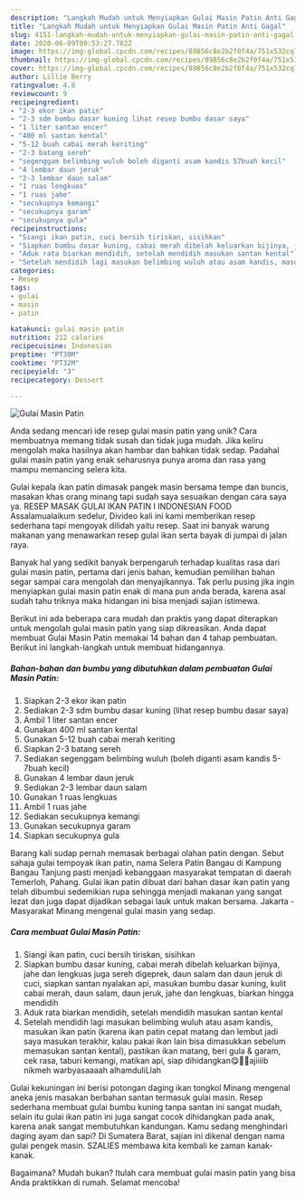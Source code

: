 ```yaml
---
description: "Langkah Mudah untuk Menyiapkan Gulai Masin Patin Anti Gagal"
title: "Langkah Mudah untuk Menyiapkan Gulai Masin Patin Anti Gagal"
slug: 4151-langkah-mudah-untuk-menyiapkan-gulai-masin-patin-anti-gagal
date: 2020-06-09T09:53:27.782Z
image: https://img-global.cpcdn.com/recipes/89856c8e2b2f0f4a/751x532cq70/gulai-masin-patin-foto-resep-utama.jpg
thumbnail: https://img-global.cpcdn.com/recipes/89856c8e2b2f0f4a/751x532cq70/gulai-masin-patin-foto-resep-utama.jpg
cover: https://img-global.cpcdn.com/recipes/89856c8e2b2f0f4a/751x532cq70/gulai-masin-patin-foto-resep-utama.jpg
author: Lillie Berry
ratingvalue: 4.8
reviewcount: 9
recipeingredient:
- "2-3 ekor ikan patin"
- "2-3 sdm bumbu dasar kuning lihat resep bumbu dasar saya"
- "1 liter santan encer"
- "400 ml santan kental"
- "5-12 buah cabai merah keriting"
- "2-3 batang sereh"
- "segenggam belimbing wuluh boleh diganti asam kandis 57buah kecil"
- "4 lembar daun jeruk"
- "2-3 lembar daun salam"
- "1 ruas lengkuas"
- "1 ruas jahe"
- "secukupnya kemangi"
- "secukupnya garam"
- "secukupnya gula"
recipeinstructions:
- "Siangi ikan patin, cuci bersih tiriskan, sisihkan"
- "Siapkan bumbu dasar kuning, cabai merah dibelah keluarkan bijinya, jahe dan lengkuas juga sereh digeprek, daun salam dan daun jeruk di cuci, siapkan santan nyalakan api, masukan bumbu dasar kuning, kulit cabai merah, daun salam, daun jeruk, jahe dan lengkuas, biarkan hingga mendidih"
- "Aduk rata biarkan mendidih, setelah mendidih masukan santan kental"
- "Setelah mendidih lagi masukan belimbing wuluh atau asam kandis, masukan ikan patin (karena ikan patin cepat matang dan lembut jadi saya masukan terakhir, kalau pakai ikan lain bisa dimasukkan sebelum memasukan santan kental), pastikan ikan matang, beri gula &amp; garam, cek rasa, taburi kemangi, matikan api, siap dihidangkan😋👍🏻ajiiiib nikmeh warbyasaaaah alhamduliLlah"
categories:
- Resep
tags:
- gulai
- masin
- patin

katakunci: gulai masin patin 
nutrition: 212 calories
recipecuisine: Indonesian
preptime: "PT39M"
cooktime: "PT32M"
recipeyield: "3"
recipecategory: Dessert

---
```



![Gulai Masin Patin](https://img-global.cpcdn.com/recipes/89856c8e2b2f0f4a/751x532cq70/gulai-masin-patin-foto-resep-utama.jpg)

Anda sedang mencari ide resep gulai masin patin yang unik? Cara membuatnya memang tidak susah dan tidak juga mudah. Jika keliru mengolah maka hasilnya akan hambar dan bahkan tidak sedap. Padahal gulai masin patin yang enak seharusnya punya aroma dan rasa yang mampu memancing selera kita.

Gulai kepala ikan patin dimasak pangek masin bersama tempe dan buncis, masakan khas orang minang tapi sudah saya sesuaikan dengan cara saya ya. RESEP MASAK GULAI IKAN PATIN I INDONESIAN FOOD Assalamualaikum sedelur, Divideo kali ini kami memberikan resep sederhana tapi mengoyak dilidah yaitu resep. Saat ini banyak warung makanan yang menawarkan resep gulai ikan serta bayak di jumpai di jalan raya.

Banyak hal yang sedikit banyak berpengaruh terhadap kualitas rasa dari gulai masin patin, pertama dari jenis bahan, kemudian pemilihan bahan segar sampai cara mengolah dan menyajikannya. Tak perlu pusing jika ingin menyiapkan gulai masin patin enak di mana pun anda berada, karena asal sudah tahu triknya maka hidangan ini bisa menjadi sajian istimewa.


Berikut ini ada beberapa cara mudah dan praktis yang dapat diterapkan untuk mengolah gulai masin patin yang siap dikreasikan. Anda dapat membuat Gulai Masin Patin memakai 14 bahan dan 4 tahap pembuatan. Berikut ini langkah-langkah untuk membuat hidangannya.

<!--inarticleads1-->

##### Bahan-bahan dan bumbu yang dibutuhkan dalam pembuatan Gulai Masin Patin:

1. Siapkan 2-3 ekor ikan patin
1. Sediakan 2-3 sdm bumbu dasar kuning (lihat resep bumbu dasar saya)
1. Ambil 1 liter santan encer
1. Gunakan 400 ml santan kental
1. Gunakan 5-12 buah cabai merah keriting
1. Siapkan 2-3 batang sereh
1. Sediakan segenggam belimbing wuluh (boleh diganti asam kandis 5-7buah kecil)
1. Gunakan 4 lembar daun jeruk
1. Sediakan 2-3 lembar daun salam
1. Gunakan 1 ruas lengkuas
1. Ambil 1 ruas jahe
1. Sediakan secukupnya kemangi
1. Gunakan secukupnya garam
1. Siapkan secukupnya gula


Barang kali sudap pernah memasak berbagai olahan patin dengan. Sebut sahaja gulai tempoyak ikan patin, nama Selera Patin Bangau di Kampung Bangau Tanjung pasti menjadi kebanggaan masyarakat tempatan di daerah Temerloh, Pahang. Gulai ikan patin dibuat dari bahan dasar ikan patin yang telah dibumbui sedemikian rupa sehingga menjadi makanan yang sangat lezat dan juga dapat dijadikan sebagai lauk untuk makan bersama. Jakarta - Masyarakat Minang mengenal gulai masin yang sedap. 

<!--inarticleads2-->

##### Cara membuat Gulai Masin Patin:

1. Siangi ikan patin, cuci bersih tiriskan, sisihkan
1. Siapkan bumbu dasar kuning, cabai merah dibelah keluarkan bijinya, jahe dan lengkuas juga sereh digeprek, daun salam dan daun jeruk di cuci, siapkan santan nyalakan api, masukan bumbu dasar kuning, kulit cabai merah, daun salam, daun jeruk, jahe dan lengkuas, biarkan hingga mendidih
1. Aduk rata biarkan mendidih, setelah mendidih masukan santan kental
1. Setelah mendidih lagi masukan belimbing wuluh atau asam kandis, masukan ikan patin (karena ikan patin cepat matang dan lembut jadi saya masukan terakhir, kalau pakai ikan lain bisa dimasukkan sebelum memasukan santan kental), pastikan ikan matang, beri gula &amp; garam, cek rasa, taburi kemangi, matikan api, siap dihidangkan😋👍🏻ajiiiib nikmeh warbyasaaaah alhamduliLlah


Gulai kekuningan ini berisi potongan daging ikan tongkol Minang mengenal aneka jenis masakan berbahan santan termasuk gulai masin. Resep sederhana membuat gulai bumbu kuning tanpa santan ini sangat mudah, selain itu gulai ikan patin ini juga sangat cocok dihidangkan pada anak, karena anak sangat membutuhkan kandungan. Kamu sedang menghindari daging ayam dan sapi? Di Sumatera Barat, sajian ini dikenal dengan nama gulai pengek masin. SZALIES membawa kita kembali ke zaman kanak-kanak. 

Bagaimana? Mudah bukan? Itulah cara membuat gulai masin patin yang bisa Anda praktikkan di rumah. Selamat mencoba!
